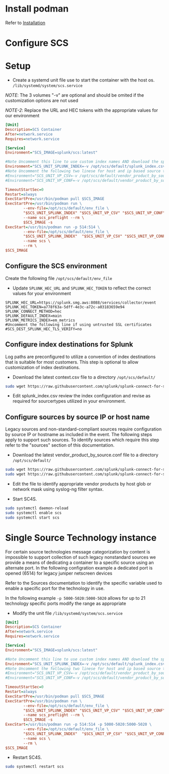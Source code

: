 
# Install podman

Refer to [Installation](https://podman.io/getting-started/installation)

# Configure SCS

# Setup

* Create a systemd unit file use to start the container with the host os. ``/lib/systemd/system/scs.service``

*NOTE*: The 3 volumes "-v" are optional and should be omited if the customization options are not used

*NOTE-2*: Replace the URL and HEC tokens with the appropriate values for our environment

```ini
[Unit]
Description=SCS Container
After=network.service
Requires=network.service

[Service]
Environment="SCS_IMAGE=splunk/scs:latest"

#Note Uncomment this line to use custom index names AND download the splunk_index.csv file template per getting started
Environment="SCS_UNIT_SPLUNK_INDEX=-v /opt/scs/default/splunk_index.csv:/opt/syslog-ng/etc/context-local/splunk_index.csv"
#Note Uncomment the following two linese for host and ip based source type mapping AND download the two file templates per getting started
#Environment="SCS_UNIT_VP_CSV=-v /opt/scs/default/vendor_product_by_source.csv:/opt/syslog-ng/etc/context-local/vendor_product_by_source.csv"
#Environment="SCS_UNIT_VP_CONF=-v /opt/scs/default/vendor_product_by_source.conf:/opt/syslog-ng/etc/context-local/vendor_product_by_source.conf"

TimeoutStartSec=0
Restart=always
ExecStartPre=/usr/bin/podman pull $SCS_IMAGE
ExecStartPre=/usr/bin/podman run \
        --env-file=/opt/scs/default/env_file \
        "$SCS_UNIT_SPLUNK_INDEX" "$SCS_UNIT_VP_CSV" "$SCS_UNIT_VP_CONF" \
        --name scs_preflight --rm \
        $SCS_IMAGE -s
ExecStart=/usr/bin/podman run -p 514:514 \
        --env-file=/opt/scs/default/env_file \
        "$SCS_UNIT_SPLUNK_INDEX"  "$SCS_UNIT_VP_CSV" "$SCS_UNIT_VP_CONF" \
        --name scs \
        --rm \
$SCS_IMAGE

```

## Configure the SCS environment

Create the following file ``/opt/scs/default/env_file``

* Update ``SPLUNK_HEC_URL`` and ``SPLUNK_HEC_TOKEN`` to reflect the correct values for your environment

```dotenv
SPLUNK_HEC_URL=https://splunk.smg.aws:8088/services/collector/event
SPLUNK_HEC_TOKEN=a778f63a-5dff-4e3c-a72c-a03183659e94
SPLUNK_CONNECT_METHOD=hec
SPLUNK_DEFAULT_INDEX=main
SPLUNK_METRICS_INDEX=em_metrics
#Uncomment the following line if using untrusted SSL certificates
#SCS_DEST_SPLUNK_HEC_TLS_VERIFY=no
```

## Configure index destinations for Splunk 

Log paths are preconfigured to utilize a convention of index destinations that is suitable for most customers. This step is optional to allow customization of index destinations.

* Download the latest context.csv file to a directory ``/opt/scs/default/`` 

```bash
sudo wget https://raw.githubusercontent.com/splunk/splunk-connect-for-syslog/master/package/etc/context-local/splunk_index.csv
```
* Edit splunk_index.csv review the index configuration and revise as required for sourcertypes utilized in your environment.

## Configure sources by source IP or host name

Legacy sources and non-standard-compliant sources require configuration by source IP or hostname as included in the event. The following steps apply to support such sources. To identify sources which require this step refer to the "sources" section of this documentation. 

* Download the latest vendor_product_by_source.conf file to a directory ``/opt/scs/default/`` 
```bash
sudo wget https://raw.githubusercontent.com/splunk/splunk-connect-for-syslog/master/package/etc/context-local/vendor_product_by_source.conf
sudo wget https://raw.githubusercontent.com/splunk/splunk-connect-for-syslog/master/package/etc/context-local/vendor_product_by_source.csv
```
* Edit the file to identify appropriate vendor products by host glob or network mask using syslog-ng filter syntax.

* Start SC4S.

```bash
sudo systemctl daemon-reload 
sudo systemctl enable scs
sudo systemctl start scs
```

# Single Source Technology instance

For certain source technologies message categorization by content is impossible to support collection 
of such legacy nonstandard sources we provide a means of dedicating a container to a specific source using
an alternate port. In the following configration example a dedicated port is opened (6514) for legacy juniper netscreen devices

Refer to the Sources documentation to identify the specific variable used to enable a specific port for the technology in use.

In the following example ``-p 5000-5020:5000-5020`` allows for up to 21 technology specific ports modify the range as appropriate

* Modify the unit file ``/lib/systemd/system/scs.service``
```ini
[Unit]
Description=SCS Container
After=network.service
Requires=network.service

[Service]
Environment="SCS_IMAGE=splunk/scs:latest"

#Note Uncomment this line to use custom index names AND download the splunk_index.csv file template per getting started
Environment="SCS_UNIT_SPLUNK_INDEX=-v /opt/scs/default/splunk_index.csv:/opt/syslog-ng/etc/context-local/splunk_index.csv"
#Note Uncomment the following two linese for host and ip based source type mapping AND download the two file templates per getting started
#Environment="SCS_UNIT_VP_CSV=-v /opt/scs/default/vendor_product_by_source.csv:/opt/syslog-ng/etc/context-local/vendor_product_by_source.csv"
#Environment="SCS_UNIT_VP_CONF=-v /opt/scs/default/vendor_product_by_source.conf:/opt/syslog-ng/etc/context-local/vendor_product_by_source.conf"

TimeoutStartSec=0
Restart=always
ExecStartPre=/usr/bin/podman pull $SCS_IMAGE
ExecStartPre=/usr/bin/podman run \
        --env-file=/opt/scs/default/env_file \
        "$SCS_UNIT_SPLUNK_INDEX" "$SCS_UNIT_VP_CSV" "$SCS_UNIT_VP_CONF" \
        --name scs_preflight --rm \
        $SCS_IMAGE -s
ExecStart=/usr/bin/podman run -p 514:514 -p 5000-5020:5000-5020 \
        --env-file=/opt/scs/default/env_file \
        "$SCS_UNIT_SPLUNK_INDEX"  "$SCS_UNIT_VP_CSV" "$SCS_UNIT_VP_CONF" \
        --name scs \
        --rm \
$SCS_IMAGE

```

* Restart SC4S.

```bash
sudo systemctl restart scs
```
